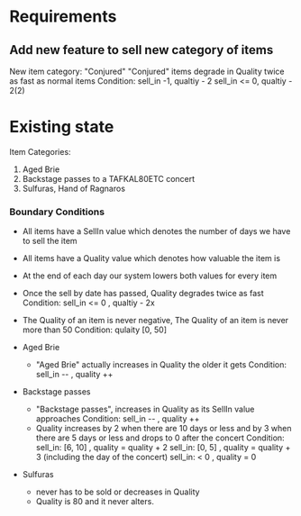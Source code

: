 # Requirements 

## Add new feature to sell new category of items
New item category: "Conjured"
"Conjured" items degrade in Quality twice as fast as normal items 
    Condition: 
        sell_in -1, qualtiy - 2
        sell_in <= 0, qualtiy - 2(2)

# Existing state
  Item Categories:
  1. Aged Brie
  2. Backstage passes to a TAFKAL80ETC concert
  3. Sulfuras, Hand of Ragnaros

### Boundary Conditions
- All items have a SellIn value which denotes the number of days we have to sell the item
- All items have a Quality value which denotes how valuable the item is
- At the end of each day our system lowers both values for every item

- Once the sell by date has passed, Quality degrades twice as fast
        Condition: sell_in <= 0 , qualtiy - 2x

- The Quality of an item is never negative, The Quality of an item is never more than 50
        Condition: qulaity [0, 50]

- Aged Brie     
    - "Aged Brie" actually increases in Quality the older it gets
        Condition: sell_in -- ,  quality ++

- Backstage passes   
    - "Backstage passes", increases in Quality as its SellIn value approaches
        Condition: sell_in -- , quality ++
    - Quality increases by 2 when there are 10 days or less and by 3 when there are 5 days or less and drops to 0 after the concert 
        Condition: 
            sell_in: [6, 10] , quality = quality + 2
            sell_in: [0, 5] , quality = quality + 3 (including the day of the concert)
            sell_in:  < 0 , quality = 0
- Sulfuras 
    - never has to be sold or decreases in Quality
    - Quality is 80 and it never alters.